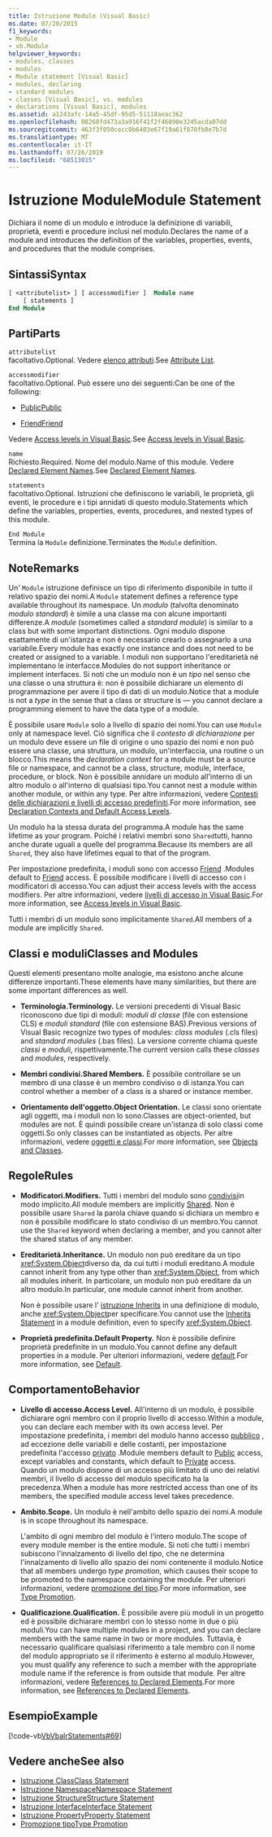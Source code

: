 ```yaml
---
title: Istruzione Module (Visual Basic)
ms.date: 07/20/2015
f1_keywords:
- Module
- vb.Module
helpviewer_keywords:
- modules, classes
- modules
- Module statement [Visual Basic]
- modules, declaring
- standard modules
- classes [Visual Basic], vs. modules
- declarations [Visual Basic], modules
ms.assetid: a1243afc-14a5-45df-95d5-51118aeac362
ms.openlocfilehash: 08268fd473a3a916f41f2f46090e3245acda07dd
ms.sourcegitcommit: 463f3f050cecc0b6403e67f19a61f870fb8e7b7d
ms.translationtype: MT
ms.contentlocale: it-IT
ms.lasthandoff: 07/26/2019
ms.locfileid: "68513015"
---
```

# <a name="module-statement"></a><span data-ttu-id="986f4-102">Istruzione Module</span><span class="sxs-lookup"><span data-stu-id="986f4-102">Module Statement</span></span>
<span data-ttu-id="986f4-103">Dichiara il nome di un modulo e introduce la definizione di variabili, proprietà, eventi e procedure inclusi nel modulo.</span><span class="sxs-lookup"><span data-stu-id="986f4-103">Declares the name of a module and introduces the definition of the variables, properties, events, and procedures that the module comprises.</span></span>  
  
## <a name="syntax"></a><span data-ttu-id="986f4-104">Sintassi</span><span class="sxs-lookup"><span data-stu-id="986f4-104">Syntax</span></span>  
  
```vb 
[ <attributelist> ] [ accessmodifier ]  Module name  
    [ statements ]  
End Module  
```  
  
## <a name="parts"></a><span data-ttu-id="986f4-105">Parti</span><span class="sxs-lookup"><span data-stu-id="986f4-105">Parts</span></span>  
 `attributelist`  
 <span data-ttu-id="986f4-106">facoltativo.</span><span class="sxs-lookup"><span data-stu-id="986f4-106">Optional.</span></span> <span data-ttu-id="986f4-107">Vedere [elenco attributi](../../../visual-basic/language-reference/statements/attribute-list.md).</span><span class="sxs-lookup"><span data-stu-id="986f4-107">See [Attribute List](../../../visual-basic/language-reference/statements/attribute-list.md).</span></span>  
  
 `accessmodifier`  
 <span data-ttu-id="986f4-108">facoltativo.</span><span class="sxs-lookup"><span data-stu-id="986f4-108">Optional.</span></span> <span data-ttu-id="986f4-109">Può essere uno dei seguenti:</span><span class="sxs-lookup"><span data-stu-id="986f4-109">Can be one of the following:</span></span>  
  
- [<span data-ttu-id="986f4-110">Public</span><span class="sxs-lookup"><span data-stu-id="986f4-110">Public</span></span>](../../../visual-basic/language-reference/modifiers/public.md)  
  
- [<span data-ttu-id="986f4-111">Friend</span><span class="sxs-lookup"><span data-stu-id="986f4-111">Friend</span></span>](../../../visual-basic/language-reference/modifiers/friend.md)  
  
 <span data-ttu-id="986f4-112">Vedere [Access levels in Visual Basic](../../../visual-basic/programming-guide/language-features/declared-elements/access-levels.md).</span><span class="sxs-lookup"><span data-stu-id="986f4-112">See [Access levels in Visual Basic](../../../visual-basic/programming-guide/language-features/declared-elements/access-levels.md).</span></span>  
  
 `name`  
 <span data-ttu-id="986f4-113">Richiesto.</span><span class="sxs-lookup"><span data-stu-id="986f4-113">Required.</span></span> <span data-ttu-id="986f4-114">Nome del modulo.</span><span class="sxs-lookup"><span data-stu-id="986f4-114">Name of this module.</span></span> <span data-ttu-id="986f4-115">Vedere [Declared Element Names](../../../visual-basic/programming-guide/language-features/declared-elements/declared-element-names.md).</span><span class="sxs-lookup"><span data-stu-id="986f4-115">See [Declared Element Names](../../../visual-basic/programming-guide/language-features/declared-elements/declared-element-names.md).</span></span>  
  
 `statements`  
 <span data-ttu-id="986f4-116">facoltativo.</span><span class="sxs-lookup"><span data-stu-id="986f4-116">Optional.</span></span> <span data-ttu-id="986f4-117">Istruzioni che definiscono le variabili, le proprietà, gli eventi, le procedure e i tipi annidati di questo modulo.</span><span class="sxs-lookup"><span data-stu-id="986f4-117">Statements which define the variables, properties, events, procedures, and nested types of this module.</span></span>  
  
 `End Module`  
 <span data-ttu-id="986f4-118">Termina la `Module` definizione.</span><span class="sxs-lookup"><span data-stu-id="986f4-118">Terminates the `Module` definition.</span></span>  
  
## <a name="remarks"></a><span data-ttu-id="986f4-119">Note</span><span class="sxs-lookup"><span data-stu-id="986f4-119">Remarks</span></span>  
 <span data-ttu-id="986f4-120">Un' `Module` istruzione definisce un tipo di riferimento disponibile in tutto il relativo spazio dei nomi.</span><span class="sxs-lookup"><span data-stu-id="986f4-120">A `Module` statement defines a reference type available throughout its namespace.</span></span> <span data-ttu-id="986f4-121">Un *modulo* (talvolta denominato *modulo standard*) è simile a una classe ma con alcune importanti differenze.</span><span class="sxs-lookup"><span data-stu-id="986f4-121">A *module* (sometimes called a *standard module*) is similar to a class but with some important distinctions.</span></span> <span data-ttu-id="986f4-122">Ogni modulo dispone esattamente di un'istanza e non è necessario crearlo o assegnarlo a una variabile.</span><span class="sxs-lookup"><span data-stu-id="986f4-122">Every module has exactly one instance and does not need to be created or assigned to a variable.</span></span> <span data-ttu-id="986f4-123">I moduli non supportano l'ereditarietà né implementano le interfacce.</span><span class="sxs-lookup"><span data-stu-id="986f4-123">Modules do not support inheritance or implement interfaces.</span></span> <span data-ttu-id="986f4-124">Si noti che un modulo non è un *tipo* nel senso che una classe o una struttura è: non è possibile dichiarare un elemento di programmazione per avere il tipo di dati di un modulo.</span><span class="sxs-lookup"><span data-stu-id="986f4-124">Notice that a module is not a *type* in the sense that a class or structure is — you cannot declare a programming element to have the data type of a module.</span></span>  
  
 <span data-ttu-id="986f4-125">È possibile usare `Module` solo a livello di spazio dei nomi.</span><span class="sxs-lookup"><span data-stu-id="986f4-125">You can use `Module` only at namespace level.</span></span> <span data-ttu-id="986f4-126">Ciò significa che il *contesto di dichiarazione* per un modulo deve essere un file di origine o uno spazio dei nomi e non può essere una classe, una struttura, un modulo, un'interfaccia, una routine o un blocco.</span><span class="sxs-lookup"><span data-stu-id="986f4-126">This means the *declaration context* for a module must be a source file or namespace, and cannot be a class, structure, module, interface, procedure, or block.</span></span> <span data-ttu-id="986f4-127">Non è possibile annidare un modulo all'interno di un altro modulo o all'interno di qualsiasi tipo.</span><span class="sxs-lookup"><span data-stu-id="986f4-127">You cannot nest a module within another module, or within any type.</span></span> <span data-ttu-id="986f4-128">Per altre informazioni, vedere [Contesti delle dichiarazioni e livelli di accesso predefiniti](../../../visual-basic/language-reference/statements/declaration-contexts-and-default-access-levels.md).</span><span class="sxs-lookup"><span data-stu-id="986f4-128">For more information, see [Declaration Contexts and Default Access Levels](../../../visual-basic/language-reference/statements/declaration-contexts-and-default-access-levels.md).</span></span>  
  
 <span data-ttu-id="986f4-129">Un modulo ha la stessa durata del programma.</span><span class="sxs-lookup"><span data-stu-id="986f4-129">A module has the same lifetime as your program.</span></span> <span data-ttu-id="986f4-130">Poiché i relativi membri sono `Shared`tutti, hanno anche durate uguali a quelle del programma.</span><span class="sxs-lookup"><span data-stu-id="986f4-130">Because its members are all `Shared`, they also have lifetimes equal to that of the program.</span></span>  
  
 <span data-ttu-id="986f4-131">Per impostazione predefinita, i moduli sono con accesso [Friend](../../../visual-basic/language-reference/modifiers/friend.md) .</span><span class="sxs-lookup"><span data-stu-id="986f4-131">Modules default to [Friend](../../../visual-basic/language-reference/modifiers/friend.md) access.</span></span> <span data-ttu-id="986f4-132">È possibile modificare i livelli di accesso con i modificatori di accesso.</span><span class="sxs-lookup"><span data-stu-id="986f4-132">You can adjust their access levels with the access modifiers.</span></span> <span data-ttu-id="986f4-133">Per altre informazioni, vedere [livelli di accesso in Visual Basic](../../../visual-basic/programming-guide/language-features/declared-elements/access-levels.md).</span><span class="sxs-lookup"><span data-stu-id="986f4-133">For more information, see [Access levels in Visual Basic](../../../visual-basic/programming-guide/language-features/declared-elements/access-levels.md).</span></span>  
  
 <span data-ttu-id="986f4-134">Tutti i membri di un modulo sono implicitamente `Shared`.</span><span class="sxs-lookup"><span data-stu-id="986f4-134">All members of a module are implicitly `Shared`.</span></span>  
  
## <a name="classes-and-modules"></a><span data-ttu-id="986f4-135">Classi e moduli</span><span class="sxs-lookup"><span data-stu-id="986f4-135">Classes and Modules</span></span>  
 <span data-ttu-id="986f4-136">Questi elementi presentano molte analogie, ma esistono anche alcune differenze importanti.</span><span class="sxs-lookup"><span data-stu-id="986f4-136">These elements have many similarities, but there are some important differences as well.</span></span>  
  
- <span data-ttu-id="986f4-137">**Terminologia.**</span><span class="sxs-lookup"><span data-stu-id="986f4-137">**Terminology.**</span></span> <span data-ttu-id="986f4-138">Le versioni precedenti di Visual Basic riconoscono due tipi di moduli: *moduli di classe* (file con estensione CLS) e *moduli standard* (file con estensione BAS).</span><span class="sxs-lookup"><span data-stu-id="986f4-138">Previous versions of Visual Basic recognize two types of modules: *class modules* (.cls files) and *standard modules* (.bas files).</span></span> <span data-ttu-id="986f4-139">La versione corrente chiama queste *classi* e *moduli*, rispettivamente.</span><span class="sxs-lookup"><span data-stu-id="986f4-139">The current version calls these *classes* and *modules*, respectively.</span></span>  
  
- <span data-ttu-id="986f4-140">**Membri condivisi.**</span><span class="sxs-lookup"><span data-stu-id="986f4-140">**Shared Members.**</span></span> <span data-ttu-id="986f4-141">È possibile controllare se un membro di una classe è un membro condiviso o di istanza.</span><span class="sxs-lookup"><span data-stu-id="986f4-141">You can control whether a member of a class is a shared or instance member.</span></span>  
  
- <span data-ttu-id="986f4-142">**Orientamento dell'oggetto.**</span><span class="sxs-lookup"><span data-stu-id="986f4-142">**Object Orientation.**</span></span> <span data-ttu-id="986f4-143">Le classi sono orientate agli oggetti, ma i moduli non lo sono.</span><span class="sxs-lookup"><span data-stu-id="986f4-143">Classes are object-oriented, but modules are not.</span></span> <span data-ttu-id="986f4-144">È quindi possibile creare un'istanza di solo classi come oggetti.</span><span class="sxs-lookup"><span data-stu-id="986f4-144">So only classes can be instantiated as objects.</span></span> <span data-ttu-id="986f4-145">Per altre informazioni, vedere [oggetti e classi](../../../visual-basic/programming-guide/language-features/objects-and-classes/index.md).</span><span class="sxs-lookup"><span data-stu-id="986f4-145">For more information, see [Objects and Classes](../../../visual-basic/programming-guide/language-features/objects-and-classes/index.md).</span></span>  
  
## <a name="rules"></a><span data-ttu-id="986f4-146">Regole</span><span class="sxs-lookup"><span data-stu-id="986f4-146">Rules</span></span>  
  
- <span data-ttu-id="986f4-147">**Modificatori.**</span><span class="sxs-lookup"><span data-stu-id="986f4-147">**Modifiers.**</span></span> <span data-ttu-id="986f4-148">Tutti i membri del modulo sono [condivisi](../../../visual-basic/language-reference/modifiers/shared.md)in modo implicito.</span><span class="sxs-lookup"><span data-stu-id="986f4-148">All module members are implicitly [Shared](../../../visual-basic/language-reference/modifiers/shared.md).</span></span> <span data-ttu-id="986f4-149">Non è possibile usare `Shared` la parola chiave quando si dichiara un membro e non è possibile modificare lo stato condiviso di un membro.</span><span class="sxs-lookup"><span data-stu-id="986f4-149">You cannot use the `Shared` keyword when declaring a member, and you cannot alter the shared status of any member.</span></span>  
  
- <span data-ttu-id="986f4-150">**Ereditarietà.**</span><span class="sxs-lookup"><span data-stu-id="986f4-150">**Inheritance.**</span></span> <span data-ttu-id="986f4-151">Un modulo non può ereditare da un tipo <xref:System.Object>diverso da, da cui tutti i moduli ereditano.</span><span class="sxs-lookup"><span data-stu-id="986f4-151">A module cannot inherit from any type other than <xref:System.Object>, from which all modules inherit.</span></span> <span data-ttu-id="986f4-152">In particolare, un modulo non può ereditare da un altro modulo.</span><span class="sxs-lookup"><span data-stu-id="986f4-152">In particular, one module cannot inherit from another.</span></span>  
  
     <span data-ttu-id="986f4-153">Non è possibile usare l' [istruzione Inherits](../../../visual-basic/language-reference/statements/inherits-statement.md) in una definizione di modulo, anche <xref:System.Object>per specificare.</span><span class="sxs-lookup"><span data-stu-id="986f4-153">You cannot use the [Inherits Statement](../../../visual-basic/language-reference/statements/inherits-statement.md) in a module definition, even to specify <xref:System.Object>.</span></span>  
  
- <span data-ttu-id="986f4-154">**Proprietà predefinita.**</span><span class="sxs-lookup"><span data-stu-id="986f4-154">**Default Property.**</span></span> <span data-ttu-id="986f4-155">Non è possibile definire proprietà predefinite in un modulo.</span><span class="sxs-lookup"><span data-stu-id="986f4-155">You cannot define any default properties in a module.</span></span> <span data-ttu-id="986f4-156">Per ulteriori informazioni, vedere [default](../../../visual-basic/language-reference/modifiers/default.md).</span><span class="sxs-lookup"><span data-stu-id="986f4-156">For more information, see [Default](../../../visual-basic/language-reference/modifiers/default.md).</span></span>  
  
## <a name="behavior"></a><span data-ttu-id="986f4-157">Comportamento</span><span class="sxs-lookup"><span data-stu-id="986f4-157">Behavior</span></span>  
  
- <span data-ttu-id="986f4-158">**Livello di accesso.**</span><span class="sxs-lookup"><span data-stu-id="986f4-158">**Access Level.**</span></span> <span data-ttu-id="986f4-159">All'interno di un modulo, è possibile dichiarare ogni membro con il proprio livello di accesso.</span><span class="sxs-lookup"><span data-stu-id="986f4-159">Within a module, you can declare each member with its own access level.</span></span> <span data-ttu-id="986f4-160">Per impostazione predefinita, i membri del modulo hanno accesso [pubblico](../../../visual-basic/language-reference/modifiers/public.md) , ad eccezione delle variabili e delle costanti, per impostazione predefinita l'accesso [privato](../../../visual-basic/language-reference/modifiers/private.md) .</span><span class="sxs-lookup"><span data-stu-id="986f4-160">Module members default to [Public](../../../visual-basic/language-reference/modifiers/public.md) access, except variables and constants, which default to [Private](../../../visual-basic/language-reference/modifiers/private.md) access.</span></span> <span data-ttu-id="986f4-161">Quando un modulo dispone di un accesso più limitato di uno dei relativi membri, il livello di accesso del modulo specificato ha la precedenza.</span><span class="sxs-lookup"><span data-stu-id="986f4-161">When a module has more restricted access than one of its members, the specified module access level takes precedence.</span></span>  
  
- <span data-ttu-id="986f4-162">**Ambito.**</span><span class="sxs-lookup"><span data-stu-id="986f4-162">**Scope.**</span></span> <span data-ttu-id="986f4-163">Un modulo è nell'ambito dello spazio dei nomi.</span><span class="sxs-lookup"><span data-stu-id="986f4-163">A module is in scope throughout its namespace.</span></span>  
  
     <span data-ttu-id="986f4-164">L'ambito di ogni membro del modulo è l'intero modulo.</span><span class="sxs-lookup"><span data-stu-id="986f4-164">The scope of every module member is the entire module.</span></span> <span data-ttu-id="986f4-165">Si noti che tutti i membri subiscono l'innalzamento di livello del *tipo*, che ne determina l'innalzamento di livello allo spazio dei nomi contenente il modulo.</span><span class="sxs-lookup"><span data-stu-id="986f4-165">Notice that all members undergo *type promotion*, which causes their scope to be promoted to the namespace containing the module.</span></span> <span data-ttu-id="986f4-166">Per ulteriori informazioni, vedere [promozione del tipo](../../../visual-basic/programming-guide/language-features/declared-elements/type-promotion.md).</span><span class="sxs-lookup"><span data-stu-id="986f4-166">For more information, see [Type Promotion](../../../visual-basic/programming-guide/language-features/declared-elements/type-promotion.md).</span></span>  
  
- <span data-ttu-id="986f4-167">**Qualificazione.**</span><span class="sxs-lookup"><span data-stu-id="986f4-167">**Qualification.**</span></span> <span data-ttu-id="986f4-168">È possibile avere più moduli in un progetto ed è possibile dichiarare membri con lo stesso nome in due o più moduli.</span><span class="sxs-lookup"><span data-stu-id="986f4-168">You can have multiple modules in a project, and you can declare members with the same name in two or more modules.</span></span> <span data-ttu-id="986f4-169">Tuttavia, è necessario qualificare qualsiasi riferimento a tale membro con il nome del modulo appropriato se il riferimento è esterno al modulo.</span><span class="sxs-lookup"><span data-stu-id="986f4-169">However, you must qualify any reference to such a member with the appropriate module name if the reference is from outside that module.</span></span> <span data-ttu-id="986f4-170">Per altre informazioni, vedere [References to Declared Elements](../../../visual-basic/programming-guide/language-features/declared-elements/references-to-declared-elements.md).</span><span class="sxs-lookup"><span data-stu-id="986f4-170">For more information, see [References to Declared Elements](../../../visual-basic/programming-guide/language-features/declared-elements/references-to-declared-elements.md).</span></span>  
  
## <a name="example"></a><span data-ttu-id="986f4-171">Esempio</span><span class="sxs-lookup"><span data-stu-id="986f4-171">Example</span></span>  
 [!code-vb[VbVbalrStatements#69](~/samples/snippets/visualbasic/VS_Snippets_VBCSharp/VbVbalrStatements/VB/Class1.vb#69)]  
  
## <a name="see-also"></a><span data-ttu-id="986f4-172">Vedere anche</span><span class="sxs-lookup"><span data-stu-id="986f4-172">See also</span></span>

- [<span data-ttu-id="986f4-173">Istruzione Class</span><span class="sxs-lookup"><span data-stu-id="986f4-173">Class Statement</span></span>](../../../visual-basic/language-reference/statements/class-statement.md)
- [<span data-ttu-id="986f4-174">Istruzione Namespace</span><span class="sxs-lookup"><span data-stu-id="986f4-174">Namespace Statement</span></span>](../../../visual-basic/language-reference/statements/namespace-statement.md)
- [<span data-ttu-id="986f4-175">Istruzione Structure</span><span class="sxs-lookup"><span data-stu-id="986f4-175">Structure Statement</span></span>](../../../visual-basic/language-reference/statements/structure-statement.md)
- [<span data-ttu-id="986f4-176">Istruzione Interface</span><span class="sxs-lookup"><span data-stu-id="986f4-176">Interface Statement</span></span>](../../../visual-basic/language-reference/statements/interface-statement.md)
- [<span data-ttu-id="986f4-177">Istruzione Property</span><span class="sxs-lookup"><span data-stu-id="986f4-177">Property Statement</span></span>](../../../visual-basic/language-reference/statements/property-statement.md)
- [<span data-ttu-id="986f4-178">Promozione tipo</span><span class="sxs-lookup"><span data-stu-id="986f4-178">Type Promotion</span></span>](../../../visual-basic/programming-guide/language-features/declared-elements/type-promotion.md)
